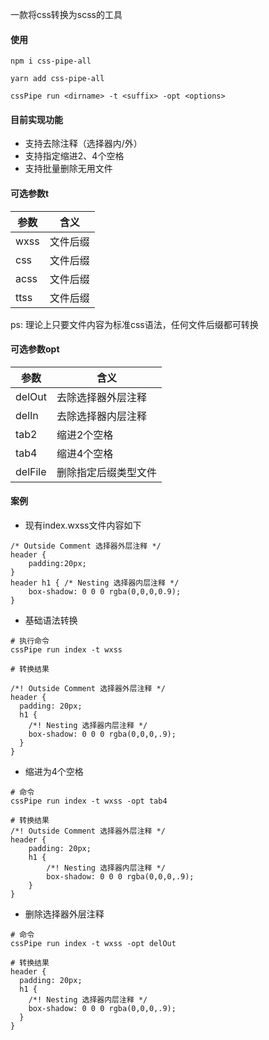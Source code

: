 一款将css转换为scss的工具

#### 使用

```
npm i css-pipe-all

yarn add css-pipe-all

cssPipe run <dirname> -t <suffix> -opt <options>
```

#### 目前实现功能
- 支持去除注释（选择器内/外）
- 支持指定缩进2、4个空格
- 支持批量删除无用文件

#### 可选参数t

|  参数   | 含义  |
|  ----  | ----  |
| wxss  | 文件后缀 |
| css   | 文件后缀 |
| acss  | 文件后缀 |
| ttss  | 文件后缀 |
ps: 理论上只要文件内容为标准css语法，任何文件后缀都可转换

#### 可选参数opt

|  参数   | 含义  |
|  ----  | ----  |
| delOut  | 去除选择器外层注释 |
| delIn  | 去除选择器内层注释 |
| tab2  | 缩进2个空格 |
| tab4  | 缩进4个空格 |
| delFile  | 删除指定后缀类型文件 |


#### 案例
- 现有index.wxss文件内容如下
```
/* Outside Comment 选择器外层注释 */
header {
    padding:20px;
}
header h1 { /* Nesting 选择器内层注释 */
    box-shadow: 0 0 0 rgba(0,0,0,0.9);
}
```


- 基础语法转换
```
# 执行命令
cssPipe run index -t wxss

# 转换结果

/*! Outside Comment 选择器外层注释 */
header {
  padding: 20px;
  h1 {
    /*! Nesting 选择器内层注释 */
    box-shadow: 0 0 0 rgba(0,0,0,.9);
  }
}
```
- 缩进为4个空格
```
# 命令
cssPipe run index -t wxss -opt tab4

# 转换结果
/*! Outside Comment 选择器外层注释 */
header {
    padding: 20px;
    h1 {
        /*! Nesting 选择器内层注释 */
        box-shadow: 0 0 0 rgba(0,0,0,.9);
    }
}
```

- 删除选择器外层注释
```
# 命令
cssPipe run index -t wxss -opt delOut

# 转换结果
header {
  padding: 20px;
  h1 {
    /*! Nesting 选择器内层注释 */
    box-shadow: 0 0 0 rgba(0,0,0,.9);
  }
}
```
